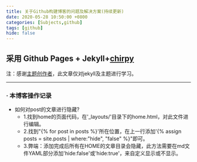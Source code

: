 ```yaml
---
title: 关于Github构建博客的问题及解决方案(持续更新)
date: 2020-05-28 10:50:00 +0800
categories: [Subjects,github]
tags: [github]
hide: false
---
```


##  采用 Github Pages + Jekyll+[chirpy](https://chirpy.cotes.info/posts/write-a-new-post/)
注：感谢[主题创作者](https://github.com/cotes2020/jekyll-theme-chirpy)，此文章仅对jekyll及主题进行学习。

---
### · 本博客操作记录
- 如何对post的文章进行隐藏?
    + 1.找到home的页面代码，在'_layouts/'目录下的home.html，对此文件进行编辑。
    + 2.找到"{% for post in posts %}'所在位置，在上一行添加'{% assign posts = site.posts | where:"hide", "false" %}"即可。
    + 3.弊端：添加完成后所有在HOME的文章目录会隐藏，此方法需要在md文件YAML部分添加'hide:false'或'hide:true'，来自定义显示或不显示。

